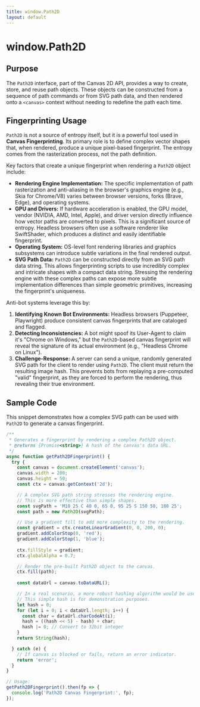 ```yaml
---
title: window.Path2D
layout: default
---
```

# window.Path2D
## Purpose
The `Path2D` interface, part of the Canvas 2D API, provides a way to create, store, and reuse path objects. These objects can be constructed from a sequence of path commands or from SVG path data, and then rendered onto a `<canvas>` context without needing to redefine the path each time.

## Fingerprinting Usage
`Path2D` is not a source of entropy itself, but it is a powerful tool used in **Canvas Fingerprinting**. Its primary role is to define complex vector shapes that, when rendered, produce a unique pixel-based fingerprint. The entropy comes from the rasterization process, not the path definition.

Key factors that create a unique fingerprint when rendering a `Path2D` object include:

*   **Rendering Engine Implementation:** The specific implementation of path rasterization and anti-aliasing in the browser's graphics engine (e.g., Skia for Chrome/V8) varies between browser versions, forks (Brave, Edge), and operating systems.
*   **GPU and Drivers:** If hardware acceleration is enabled, the GPU model, vendor (NVIDIA, AMD, Intel, Apple), and driver version directly influence how vector paths are converted to pixels. This is a significant source of entropy. Headless browsers often use a software renderer like SwiftShader, which produces a distinct and easily identifiable fingerprint.
*   **Operating System:** OS-level font rendering libraries and graphics subsystems can introduce subtle variations in the final rendered output.
*   **SVG Path Data:** `Path2D` can be constructed directly from an SVG path data string. This allows fingerprinting scripts to use incredibly complex and intricate shapes with a compact data string. Stressing the rendering engine with these complex paths can expose more subtle implementation differences than simple geometric primitives, increasing the fingerprint's uniqueness.

Anti-bot systems leverage this by:
1.  **Identifying Known Bot Environments:** Headless browsers (Puppeteer, Playwright) produce consistent canvas fingerprints that are cataloged and flagged.
2.  **Detecting Inconsistencies:** A bot might spoof its User-Agent to claim it's "Chrome on Windows," but the `Path2D`-based canvas fingerprint will reveal the signature of its actual environment (e.g., "Headless Chrome on Linux").
3.  **Challenge-Response:** A server can send a unique, randomly generated SVG path for the client to render using `Path2D`. The client must return the resulting image hash. This prevents bots from replaying a pre-computed "valid" fingerprint, as they are forced to perform the rendering, thus revealing their true environment.

## Sample Code
This snippet demonstrates how a complex SVG path can be used with `Path2D` to generate a canvas fingerprint.

```javascript
/**
 * Generates a fingerprint by rendering a complex Path2D object.
 * @returns {Promise<string>} A hash of the canvas's data URL.
 */
async function getPath2DFingerprint() {
  try {
    const canvas = document.createElement('canvas');
    canvas.width = 200;
    canvas.height = 50;
    const ctx = canvas.getContext('2d');

    // A complex SVG path string stresses the rendering engine.
    // This is more effective than simple shapes.
    const svgPath = 'M10 25 C 40 0, 65 0, 95 25 S 150 50, 180 25';
    const path = new Path2D(svgPath);

    // Use a gradient fill to add more complexity to the rendering.
    const gradient = ctx.createLinearGradient(0, 0, 200, 0);
    gradient.addColorStop(0, 'red');
    gradient.addColorStop(1, 'blue');
    
    ctx.fillStyle = gradient;
    ctx.globalAlpha = 0.7;

    // Render the pre-built Path2D object to the canvas.
    ctx.fill(path);
    
    const dataUrl = canvas.toDataURL();

    // In a real scenario, a more robust hashing algorithm would be used.
    // This simple hash is for demonstration purposes.
    let hash = 0;
    for (let i = 0; i < dataUrl.length; i++) {
      const char = dataUrl.charCodeAt(i);
      hash = ((hash << 5) - hash) + char;
      hash |= 0; // Convert to 32bit integer
    }
    return String(hash);

  } catch (e) {
    // If canvas is blocked or fails, return an error indicator.
    return 'error';
  }
}

// Usage:
getPath2DFingerprint().then(fp => {
  console.log('Path2D Canvas Fingerprint:', fp);
});
```